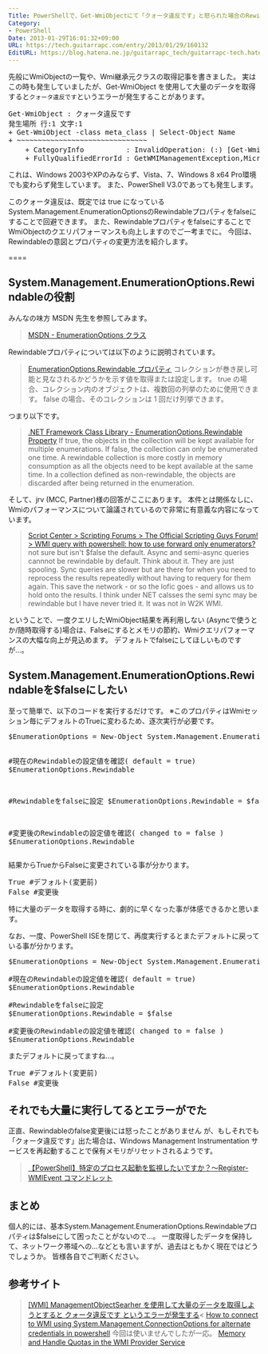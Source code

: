 ```yaml
---
Title: PowerShellで、Get-WmiObjectにて「クォータ違反です」と怒られた場合のRewindableプロパティ変更による対応とWmi処理の処理速度向上
Category:
- PowerShell
Date: 2013-01-29T16:01:32+09:00
URL: https://tech.guitarrapc.com/entry/2013/01/29/160132
EditURL: https://blog.hatena.ne.jp/guitarrapc_tech/guitarrapc-tech.hatenablog.com/atom/entry/11696248318757675298
---
```


先般にWmiObjectの一覧や、Wmi継承元クラスの取得記事を書きました。
実はこの時も発生していましたが、Get-WmiObject を使用して大量のデータを取得すると<code>クォータ違反です</code>というエラーが発生することがあります。
<pre class="brush: powershell">
Get-WmiObject : クォータ違反です 
発生場所 行:1 文字:1
+ Get-WmiObject -class meta_class | Select-Object Name
+ ~~~~~~~~~~~~~~~~~~~~~~~~~~~~~~~
    + CategoryInfo          : InvalidOperation: (:) [Get-WmiObject]、ManagementException
    + FullyQualifiedErrorId : GetWMIManagementException,Microsoft.PowerShell.Commands.GetWmiObjectCommand
</pre>
これは、Windows 2003やXPのみならず、Vista、7、Windows 8 x64 Pro環境でも変わらず発生しています。
また、PowerShell V3.0であっても発生します。


このクォータ違反は、既定では true になっているSystem.Management.EnumerationOptionsのRewindableプロパティをfalseにすることで回避できます。
また、RewindableプロパティをfalseにすることでWmiObjectのクエリパフォーマンスも向上しますのでご一考までに。
今回は、Rewindableの意図とプロパティの変更方法を紹介します。

====


<h2>System.Management.EnumerationOptions.Rewindableの役割</h2>
みんなの味方 MSDN 先生を参照してみます。
<blockquote><a href="http://msdn.microsoft.com/ja-jp/library/system.management.enumerationoptions.aspx" target="_blank">MSDN - EnumerationOptions クラス</a></blockquote>
Rewindableプロパティについては以下のように説明されています。
<blockquote><a href="http://msdn.microsoft.com/ja-jp/library/system.management.enumerationoptions.rewindable.aspx" target="_blank">EnumerationOptions.Rewindable プロパティ</a>
コレクションが巻き戻し可能と見なされるかどうかを示す値を取得または設定します。 true  の場合、コレクション内のオブジェクトは、複数回の列挙のために使用できます。 false  の場合、そのコレクションは 1 回だけ列挙できます。</blockquote>

つまり以下です。
<blockquote>
<a href="http://www.nedcomp.nl/support/origdocs/dotnetsdk/cpref/frlrfsystemmanagementenumerationoptionsclassrewindabletopic.htm" target="_blank">.NET Framework Class Library   - EnumerationOptions.Rewindable Property</a>
If true, the objects in the collection will be kept available for multiple enumerations. If false, the collection can only be enumerated one time.
A rewindable collection is more costly in memory consumption as all the objects need to be kept available at the same time. In a collection defined as non-rewindable, the objects are discarded after being returned in the enumeration.</blockquote>

そして、jrv (MCC, Partner)様の回答がここにあります。
本件とは関係なしに、Wmiのパフォーマンスについて論議されているので非常に有意義な内容になっています。
<blockquote><a href="http://social.technet.microsoft.com/Forums/en/ITCG/thread/d7961511-96a0-4bd6-b018-6d5b31350b44" target="_blank">Script Center &gt;  Scripting Forums &gt;  The Official Scripting Guys Forum! &gt;  WMI query with powershell: how to use forward only enumerators?</a>
not sure but isn't $false the default. Async and semi-async queries cannnot be rewindable by default.  Think about it.  They are just spooling. Sync queries are slower but are there for when you need to reprocess the results repeatedly without having to requery for them again.  This save the network - or so the lofic goes - and allows us to hold onto the results.  I think under NET calsses the semi sync may be rewindable but I have never tried it.  It was not in W2K WMI.</blockquote>

ということで、一度クエリしたWmiObject結果を再利用しない (Asyncで使うとか/随時取得する)場合は、Falseにするとメモリの節約、Wmiクエリパフォーマンスの大幅な向上が見込めます。
デフォルトでfalseにしてほしいものですが…。

<h2>System.Management.EnumerationOptions.Rewindableを$falseにしたい</h2>
至って簡単で、以下のコードを実行するだけです。
※このプロパティはWmiセッション毎にデフォルトのTrueに変わるため、逐次実行が必要です。
<pre class="brush: powershell">
$EnumerationOptions = New-Object System.Management.EnumerationOptions

#現在のRewindableの設定値を確認( default = true)
$EnumerationOptions.Rewindable

#Rewindableをfalseに設定
$EnumerationOptions.Rewindable = $false

#変更後のRewindableの設定値を確認( changed to = false )
$EnumerationOptions.Rewindable
</pre>
結果からTrueからFalseに変更されている事が分かります。
<pre class="brush: powershell">
True #デフォルト(変更前)
False #変更後
</pre>

特に大量のデータを取得する時に、劇的に早くなった事が体感できるかと思います。

なお、一度、PowerShell ISEを閉じて、再度実行するとまたデフォルトに戻っている事が分かります。
<pre class="brush: powershell">
$EnumerationOptions = New-Object System.Management.EnumerationOptions

#現在のRewindableの設定値を確認( default = true)
$EnumerationOptions.Rewindable

#Rewindableをfalseに設定
$EnumerationOptions.Rewindable = $false

#変更後のRewindableの設定値を確認( changed to = false )
$EnumerationOptions.Rewindable
</pre>
またデフォルトに戻ってますね…。
<pre class="brush: powershell">
True #デフォルト(変更前)
False #変更後
</pre>

<h2>それでも大量に実行してるとエラーがでた</h2>
正直、Rewindableのfalse変更後には怒ったことがありません
が、もしそれでも「クォータ違反です」出た場合は、Windows Management Instrumentation サービスを再起動することで保有メモリがリセットされるようです。
<blockquote><a href="http://blogs.technet.com/b/junichia/archive/2012/03/30/3489331.aspx" target="_blank">【PowerShell】特定のプロセス起動を監視したいですか？～Register-WMIEvent コマンドレット</a></blockquote>

<h2>まとめ</h2>
個人的には、基本System.Management.EnumerationOptions.Rewindableプロパティは$falseにして困ったことがないので…。
一度取得したデータを保持して、ネットワーク帯域への…などとも言いますが、過去はともかく現在ではどうでしょうか。
皆様各自でご判断ください。

<h2>
<h2>参考サイト</h2>
<blockquote><a href="http://handcraft.blogsite.org/Memo/Article/Archives/251" target="_blank">[WMI] ManagementObjectSearher を使用して大量のデータを取得しようとすると クォータ違反です というエラーが発生する</a>&lt;
<a href="http://social.technet.microsoft.com/Forums/en-US/ITCG/thread/25b87296-3d9d-4d31-b335-b21034e0669d/" target="_blank">How to connect to WMI using System.Management.ConnectionOptions for alternate credentials in powershell</a>
今回は使いませんでしたが一応。
<a href="http://blogs.technet.com/b/askperf/archive/2008/09/16/memory-and-handle-quotas-in-the-wmi-provider-service.aspx" target="_blank">Memory and Handle Quotas in the WMI Provider Service</a></blockquote>
